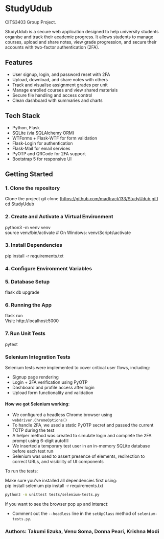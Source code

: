 # StudyUdub
CITS3403 Group Project.

StudyUdub is a secure web application designed to help university students organise and track their academic progress. It allows students to manage courses, upload and share notes, view grade progression, and secure their accounts with two-factor authentication (2FA).

## Features

- User signup, login, and password reset with 2FA
- Upload, download, and share notes with others
- Track and visualise assignment grades per unit
- Manage enrolled courses and view shared materials
- Secure file handling and access control
- Clean dashboard with summaries and charts

## Tech Stack

- Python, Flask
- SQLite (via SQLAlchemy ORM)
- WTForms + Flask-WTF for form validation
- Flask-Login for authentication
- Flask-Mail for email services
- PyOTP and QRCode for 2FA support
- Bootstrap 5 for responsive UI


## Getting Started

### 1. Clone the repository

Clone the project git clone (https://github.com/madtrack133/StudyUdub.git)<br>
cd StudyUdub

### 2. Create and Activate a Virtual Environment

python3 -m venv venv<br>
source venv/bin/activate  # On Windows: venv\Scripts\activate

### 3. Install Dependencies

pip install -r requirements.txt

### 4. Configure Environment Variables

### 5. Database Setup
flask db upgrade

### 6. Running the App
flask run<br>
Visit: http://localhost:5000

### 7. Run Unit Tests
pytest

### Selenium Integration Tests

Selenium tests were implemented to cover critical user flows, including:

- Signup page rendering
- Login + 2FA verification using PyOTP
- Dashboard and profile access after login
- Upload form functionality and validation

#### How we got Selenium working:

- We configured a headless Chrome browser using `webdriver.ChromeOptions()`
- To handle 2FA, we used a static PyOTP secret and passed the current TOTP during the test
- A helper method was created to simulate login and complete the 2FA prompt using 6-digit autofill
- We inserted a temporary test user in an in-memory SQLite database before each test run
- Selenium was used to assert presence of elements, redirection to correct URLs, and visibility of UI components

To run the tests:

Make sure you’ve installed all dependencies first using:  
pip install selenium
pip install -r requirements.txt

```bash
python3 -m unittest tests/selenium-tests.py
```
If you want to see the browser pop up and interact:
- Comment out the `--headless` line in the `setUpClass` method of `selenium-tests.py`.

### Authors: Takumi Iizuka, Venu Soma, Donna Peari, Krishna Modi
